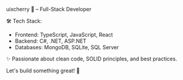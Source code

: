 uixcherry 🍒 – Full-Stack Developer

🛠️ Tech Stack:
   - Frontend: TypeScript, JavaScript, React
   - Backend: C#, .NET, ASP.NET
   - Databases: MongoDB, SQLite, SQL Server

✨ Passionate about clean code, SOLID principles, and best practices.

Let's build something great! 🤝
